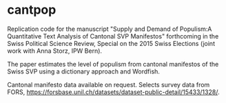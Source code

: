 # cantpop
Replication code for the manuscript "Supply and Demand of Populism:A Quantitative Text Analysis of Cantonal SVP Manifestos" forthcoming in the Swiss Political Science Review, Special on the 2015 Swiss Elections (joint work with Anna Storz, IPW Bern).

The paper estimates the level of populism from cantonal manifestos of the Swiss SVP using a dictionary approach and Wordfish. 

Cantonal manifesto data available on request. Selects survey data from FORS, https://forsbase.unil.ch/datasets/dataset-public-detail/15433/1328/.
